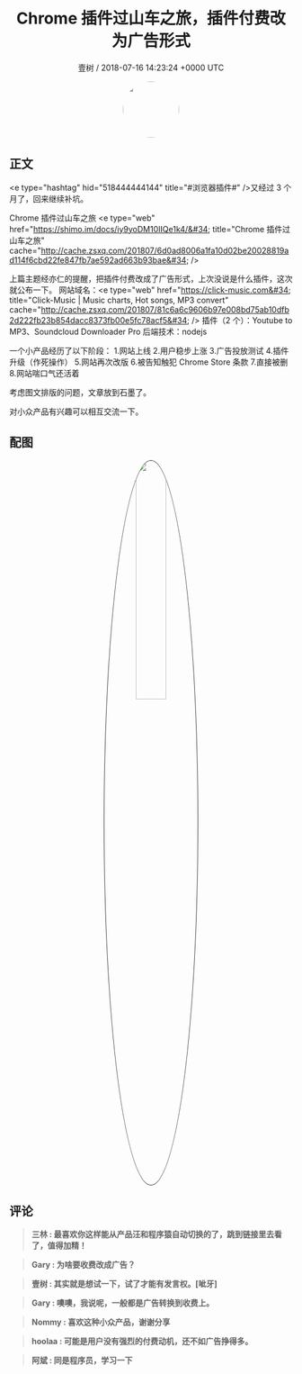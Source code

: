 <h1 align="center">Chrome 插件过山车之旅，插件付费改为广告形式</h1>
<p align="center">
    <a>壹树 / 2018-07-16 14:23:24 &#43;0000 UTC</a>
</p>

<div align="center">
    <img src="https://images.zsxq.com/Fsq9FGqr0sJ_wXToibsA8GVJ47u_?e=1590940799&amp;token=kIxbL07-8jAj8w1n4s9zv64FuZZNEATmlU_Vm6zD:T6psMRO0HZX3j0qAb-fNIw2j2wQ=" width="100" height="100" style="border:1px solid;border-radius:50%; color:#ffffff"/>
</div>

## 正文

<div>
&lt;e type=&#34;hashtag&#34; hid=&#34;518444444144&#34; title=&#34;#浏览器插件#&#34; /&gt;又经过 3 个月了，回来继续补坑。

Chrome 插件过山车之旅
&lt;e type=&#34;web&#34; href=&#34;https://shimo.im/docs/iy9yoDM10IIQe1k4/&#34; title=&#34;Chrome 插件过山车之旅&#34; cache=&#34;http://cache.zsxq.com/201807/6d0ad8006a1fa10d02be20028819ad114f6cbd22fe847fb7ae592ad663b93bae&#34; /&gt; 

上篇主题经亦仁的提醒，把插件付费改成了广告形式，上次没说是什么插件，这次就公布一下。
网站域名：&lt;e type=&#34;web&#34; href=&#34;https://click-music.com&#34; title=&#34;Click-Music | Music charts, Hot songs, MP3 convert&#34; cache=&#34;http://cache.zsxq.com/201807/81c6a6c9606b97e008bd75ab10dfb2d222fb23b854dacc8373fb00e5fc78acf5&#34; /&gt;
插件（2 个）：Youtube to MP3、Soundcloud Downloader Pro
后端技术：nodejs

一个小产品经历了以下阶段：
1.网站上线
2.用户稳步上涨
3.广告投放测试
4.插件升级（作死操作）
5.网站再次改版
6.被告知触犯 Chrome Store 条款
7.直接被删
8.网站喘口气还活着

考虑图文排版的问题，文章放到石墨了。

对小众产品有兴趣可以相互交流一下。
</div>

## 配图
<div class="image" align="center">

<img src="https://images.zsxq.com/FrK_vwiSUO_V9M1dqBAZfJE4WkIk?imageMogr2/auto-orient/thumbnail/800x/format/jpg/blur/1x0/quality/75&amp;e=1590940799&amp;token=kIxbL07-8jAj8w1n4s9zv64FuZZNEATmlU_Vm6zD:38JvBUn4RcYpGtRiSsxK-gfbWOk=" width="33%" height="33%" style="border:1px solid;border-radius:50%; color:#3c3f41"/>

</div>

## 评论

<div align="left">
<div>

<blockquote >
<span> <strong>三林 : 最喜欢你这样能从产品汪和程序猿自动切换的了，跳到链接里去看了，值得加精！ </strong></span>
</blockquote>

<blockquote >
<span> <strong>Gary : 为啥要收费改成广告？ </strong></span>
</blockquote>

<blockquote >
<span> <strong>壹树 : 其实就是想试一下，试了才能有发言权。[呲牙] </strong></span>
</blockquote>

<blockquote >
<span> <strong>Gary : 噢噢，我说呢，一般都是广告转换到收费上。 </strong></span>
</blockquote>

<blockquote >
<span> <strong>Nommy : 喜欢这种小众产品，谢谢分享 </strong></span>
</blockquote>

<blockquote >
<span> <strong>hoolaa : 可能是用户没有强烈的付费动机，还不如广告挣得多。 </strong></span>
</blockquote>

<blockquote >
<span> <strong>阿斌 : 同是程序员，学习一下 </strong></span>
</blockquote>

</div>
</div>